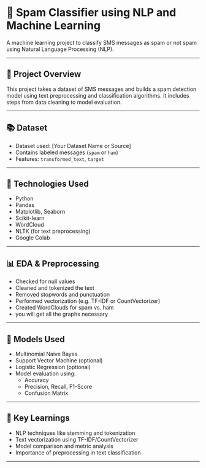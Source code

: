 # 📧 Spam Classifier using NLP and Machine Learning

A machine learning project to classify SMS messages as spam or not spam using Natural Language Processing (NLP).

---

## 🚀 Project Overview

This project takes a dataset of SMS messages and builds a spam detection model using text preprocessing and classification algorithms. It includes steps from data cleaning to model evaluation.

---

## 📚 Dataset

- Dataset used: [Your Dataset Name or Source]
- Contains labeled messages (`spam` or `ham`)
- Features: `transformed_text`, `target`

---

## 🔧 Technologies Used

- Python
- Pandas
- Matplotlib, Seaborn
- Scikit-learn
- WordCloud
- NLTK (for text preprocessing)
- Google Colab

---

## 📊 EDA & Preprocessing

- Checked for null values
- Cleaned and tokenized the text
- Removed stopwords and punctuation
- Performed vectorization (e.g. TF-IDF or CountVectorizer)
- Created WordClouds for spam vs. ham
- you will get all the graphs necessary

---

## 🤖 Models Used

- Multinomial Naive Bayes
- Support Vector Machine (optional)
- Logistic Regression (optional)
- Model evaluation using:
  - Accuracy
  - Precision, Recall, F1-Score
  - Confusion Matrix

---

## 🧠 Key Learnings

- NLP techniques like stemming and tokenization
- Text vectorization using TF-IDF/CountVectorizer
- Model comparison and metric analysis
- Importance of preprocessing in text classification

---




